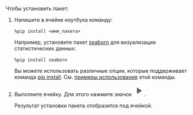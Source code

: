 Чтобы установить пакет:

1. Напишите в ячейке ноутбука команду:

    ```
    %pip install <имя_пакета>
    ```

    Например, установите пакет [seaborn](https://github.com/mwaskom/seaborn) для визуализации статистических данных:

    ```
    %pip install seaborn
    ```

    Вы можете использовать различные опции, которые поддерживает команда [pip install](https://pip.pypa.io/en/stable/cli/pip_install/). См. [примеры использования](https://pip.pypa.io/en/stable/cli/pip_install/#pip-install-examples) этой команды.
1. Выполните ячейку. Для этого нажмите значок ![Run](../../_assets/datasphere/jupyterlab/run.svg).

    Результат установки пакета отобразится под ячейкой.
